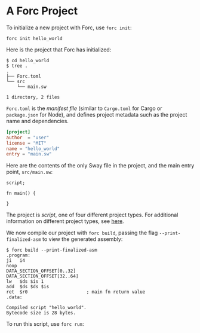 # A Forc Project

To initialize a new project with Forc, use `forc init`:

```console
forc init hello_world
```

Here is the project that Forc has initialized:

```console
$ cd hello_world
$ tree .
.
├── Forc.toml
└── src
    └── main.sw

1 directory, 2 files
```

`Forc.toml` is the _manifest file_ (similar to `Cargo.toml` for Cargo or `package.json` for Node), and defines project metadata such as the project name and dependencies.

```toml
[project]
author  = "user"
license = "MIT"
name = "hello_world"
entry = "main.sw"
```

Here are the contents of the only Sway file in the project, and the main entry point, `src/main.sw`:

```sway
script;

fn main() {
    
}
```

The project is _script_, one of four different project types. For additional information on different project types, see [here](./../sway-on-chain/index.md).

We now compile our project with `forc build`, passing the flag `--print-finalized-asm` to view the generated assembly:

```console
$ forc build --print-finalized-asm
.program:
ji   i4
noop
DATA_SECTION_OFFSET[0..32]
DATA_SECTION_OFFSET[32..64]
lw   $ds $is 1
add  $ds $ds $is
ret  $r0                      ; main fn return value
.data:

Compiled script "hello_world".
Bytecode size is 28 bytes.
```

To run this script, use `forc run`:

<!--TODO
```console

```
-->
